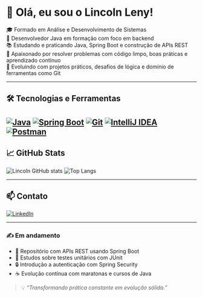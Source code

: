 # 👋 Olá, eu sou o Lincoln Leny!

🎓 Formado em Análise e Desenvolvimento de Sistemas  
💼 Desenvolvedor Java em formação com foco em backend  
📚 Estudando e praticando Java, Spring Boot e construção de APIs REST  
🚀 Apaixonado por resolver problemas com código limpo, boas práticas e aprendizado contínuo  
🔄 Evoluindo com projetos práticos, desafios de lógica e domínio de ferramentas como Git

---

## 🛠️ Tecnologias e Ferramentas

[![Java](https://img.shields.io/badge/Java-%23ED8B00?style=for-the-badge&logo=java&logoColor=white)](https://www.oracle.com/java/)
[![Spring Boot](https://img.shields.io/badge/SpringBoot-%236DB33F?style=for-the-badge&logo=spring-boot&logoColor=white)](https://spring.io/projects/spring-boot)
[![Git](https://img.shields.io/badge/Git-%23F05032?style=for-the-badge&logo=git&logoColor=white)](https://git-scm.com/)
[![IntelliJ IDEA](https://img.shields.io/badge/IDE-IntelliJIDEA-blue?style=for-the-badge&logo=intellijidea&logoColor=white)](https://www.jetbrains.com/idea/)
[![Postman](https://img.shields.io/badge/Postman-FF6C37?style=for-the-badge&logo=postman&logoColor=white)](https://www.postman.com/)
---

## 📈 GitHub Stats

![Lincoln GitHub stats](https://github-readme-stats.vercel.app/api?username=lincolnleny&show_icons=true&theme=dracula&hide_title=false)
![Top Langs](https://github-readme-stats.vercel.app/api/top-langs/?username=lincolnleny&layout=compact&theme=dracula)

---

## 📫 Contato

[![LinkedIn](https://img.shields.io/badge/LinkedIn-blue?style=for-the-badge&logo=linkedin)](https://www.linkedin.com/in/lincolnleny/)

---

### ✍️ Em andamento
- 🚧 Repositório com APIs REST usando Spring Boot
- 🧪 Estudos sobre testes unitários com JUnit
- 🔒 Introdução a autenticação com Spring Security
- ☕ Evolução contínua com maratonas e cursos de Java

> 💡 *“Transformando prática constante em evolução sólida.”*
